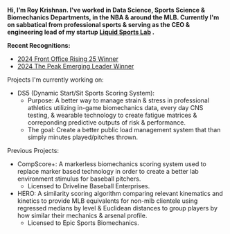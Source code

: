 **Hi, I’m Roy Krishnan. I've worked in Data Science, Sports Science & Biomechanics Departments, in the NBA & around the MLB. 
Currently I'm on sabbatical from professional sports & serving as the CEO & engineering lead of my startup [Liquid Sports Lab](https://liquidsportslab.com) .** 

**Recent Recognitions:** 
- [2024 Front Office Rising 25 Winner](https://frontofficesports.com/rising-25-2024-winners/) 
- [2024 The Peak Emerging Leader Winner](https://readthepeak.com/lists/emerging-leaders-2024/c/sports) 

Projects I'm currently working on: 
- DS5 (Dynamic Start/Sit Sports Scoring System):
  - Purpose: A better way to manage strain & stress in professional athletics utilizing in-game biomechanics data, every day CNS testing, & wearable technology to create fatigue matrices & correponding predictive outputs of risk & performance.
  - The goal: Create a better public load management system that than simply minutes played/pitches thrown.

Previous Projects:
- CompScore+: A markerless biomechanics scoring system used to replace marker based technology in order to create a better lab environment stimulus for baseball pitchers.
  - Licensed to Driveline Baseball Enterprises. 
- HERO: A similarity scoring algorithm comparing relevant kinematics and kinetics to provide MLB equivalents for non-mlb clientele using regressed medians by level & Euclidean distances to group  players by how similar their mechanics & arsenal profile.
  - Licensed to Epic Sports Biomechanics.  
